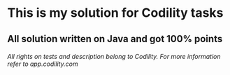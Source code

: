 <h1>This is my solution for Codility tasks</h1>

<h2>All solution written on Java and got <b>100%</b> points</h2>

<h6> All rights on tests and description belong to Codility. For more information refer to app.codility.com</h6>
